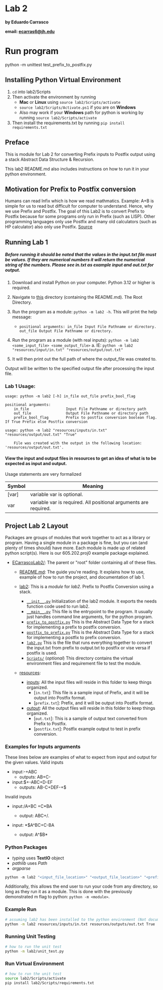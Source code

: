 # Lab 2
**by Eduardo Carrasco**

**email: ecarras6@jh.edu**
# Run program
python -m unittest test_prefix_to_postfix.py
## Installing Python Virtual Environment
1) `cd` into lab2/Scripts
2) Then activate the environment by running 
    - **Mac** or **Linux** using `source lab2/Scripts/activate`
    - `source lab2/Scripts/Activate.ps1`  if you are on **Windows**
    - Also may work if your **Windows** path for python is working by running `source lab2/Scripts/activate`
3) Then install the requirements.txt by running `pip install requirements.txt`
## Preface
This is module for Lab 2 for converting Prefix inputs to Postfix output using a stack Abstract Data Structure & Recursion.

This lab2 README.md also includes instructions on how to run it in your python environment.

## Motivation for Prefix to Postfix conversion
Humans can read Infix which is how we read mathmatics. 
Example: A+B is simple for us to read but difficult for computer to understand. Hence, why we use Prefix and Postfix.
The goal of this Lab2 is to convert Prefix to Postfix because for some programs only run in Prefix (such as LISP). 
Other programming languages only use Postfix and many old calculators (such as HP calculator) also only use Postfix. [Source](https://en.wikipedia.org/wiki/Reverse_Polish_notation)

## Running Lab 1
##### Before running it should be noted that the values in the input.txt file must be values. If they are numerical numbers it will return the numerical string of the numbers. *Please see in.txt as example input and out.txt for output.*
1. Download and install Python on your computer. Python 3.12 or higher is required.
2. Navigate to [this](.) directory (containing the README.md). The Root Directory. 
3. Run the program as a module: `python -m lab2 -h`. This will print the help message:
   - `positional arguments: in_file Input File Pathname or directory. out_file Output File Pathname or directory.`
   
4. Run the program as a module (with real inputs): `python -m lab2 <some_input_file> <some_output_file>`
   a. IE: `python -m lab2 "resources/input/in.txt" "resources/output/out.txt"`
5. It will then print out the full path of where the output_file was created to.

Output will be written to the specified output file after processing the input file. 

### Lab 1 Usage:

```commandline
usage: python -m lab2 [-h] in_file out_file prefix_bool_flag

positional arguments:
    in_file                 Input File Pathname or directory path
    out_file                Output File Pathname or directory path
    prefix_bool_flag        Prefix to postfix conversion boolean flag. If True Prefix else Postfix conversion

```

```commandline
usage: python -m lab2 "resources/inputs/in.txt" "resources/output/out.txt" "True"

    File was created with the output in the following location: 'resources/output/out.txt'.

```
#### View the input and output files in resources to get an idea of what is to be expected as input and output.

Usage statements are very formalized

| Symbol        | Meaning                                                                                                            |
|---------------|--------------------------------------------------------------------------------------------------------------------|
| [var]         | variable var is optional.                                                                                          |
| var           | variable var is required. All positional arguments are required.                                                   |



## Project Lab 2 Layout

Packages are groups of modules that work together to act as a library or program. Having a single module in a package is
fine, but you can (and plenty of times should) have more. Each module is made up of related python script(s). Here is our
605.202.proj0 example package explained.

* [ECarrascoLab2/](.): The parent or "root" folder containing all of these files. 
    * [README.md](README.md):
      The guide you're reading. It explains how to use, example of how to run the project, and documentation of lab 1.
    * [lab2](lab2): 
      This is a *module* for *lab2*. Prefix to Postfix Conversion using a stack.
      * [`__init__.py`](lab2/__init__.py) 
        Initialization of the lab2 module. It exports the needs function code used to run lab2. 
      * [`__main__.py`](lab2/__main__.py) 
        This file is the entrypoint to the program. It usually just handles command line arguments, for the python program.
      * [`prefix_to_postfix.py`](lab2/prefix_to_postfix.py) 
        This is the Abstract Data Type for a stack for implementing a prefix to postfix conversion. 
      * [`postfix_to_prefix.py`](lab2/prefix_to_postfix.py) 
        This is the Abstract Data Type for a stack for implementing a postfix to prefix conversion.
      * [`lab2.py`](lab2/lab2.py) 
      This is the file that runs everything together to convert the input.txt from prefix to output.txt to postfix or vise versa if postfix is used. 
      * [`Scripts/`](lab2/Scripts) (*optional*)
        This directory contains the virtual environment files and requirement file to test the module.

    * [resources](resources):
      * [inputs](resources/inputs): All the input files will reside in this folder to keep things organized.
        * [`in.txt`]: This file is a sample input of Prefix, and it will be output into Postfix format.
        * [`prefix.txt`]: Prefix, and it will be output into Postfix format.
      * [output](resources/outputs): All the output files will reside in this folder to keep things organized.
        * [`out.txt`]: This is a sample of output text converted from Prefix to Postfix.
        * [`postfix.txt`]: Postfix example output to test in prefix conversion.
    
### Examples for Inputs arguments
These lines below are examples of what to expect from input and output for the given values.
Valid inputs
- input:-+ABC  
  - outputs: AB+C-
- input:$+-ABC+D-EF  
  - outputs: AB-C+DEF-+$
  
Invalid inputs
- input:/A+BC +C*BA  
  - output: ABC+/.

- input: *$A^BC+C-BA 
  - output: A^$B*
    
### Python Packages

- *typing* uses **TextIO** object
- *pathlib* uses *Path* 
- *argparse*

```python 
python -m lab2 "<input_file_location>" "<output_file_location>" "<prefix_bool_flag=True>"
```

Additionally, this allows the end user to run your code from any directory, so long as they run it as a module. This is
done with the previously demonstrated m flag to python: `python -m <module>`.

### Example Run
```bash
# assuming lab2 has been installed to the python environment (Not documented here). If not you can create a separate python module file to run. (Note: not shown in documentation.)
python -m lab2 resources/inputs/in.txt resources/outputs/out.txt True
```

### Running Unit Testing
```bash
# how to run the unit test
python -m lab2/unit_test.py
```

### Run Virtual Environment
```bash
# how to run the unit test
source lab2/Scripts/activate
pip install lab2/Scripts/requirements.txt
```